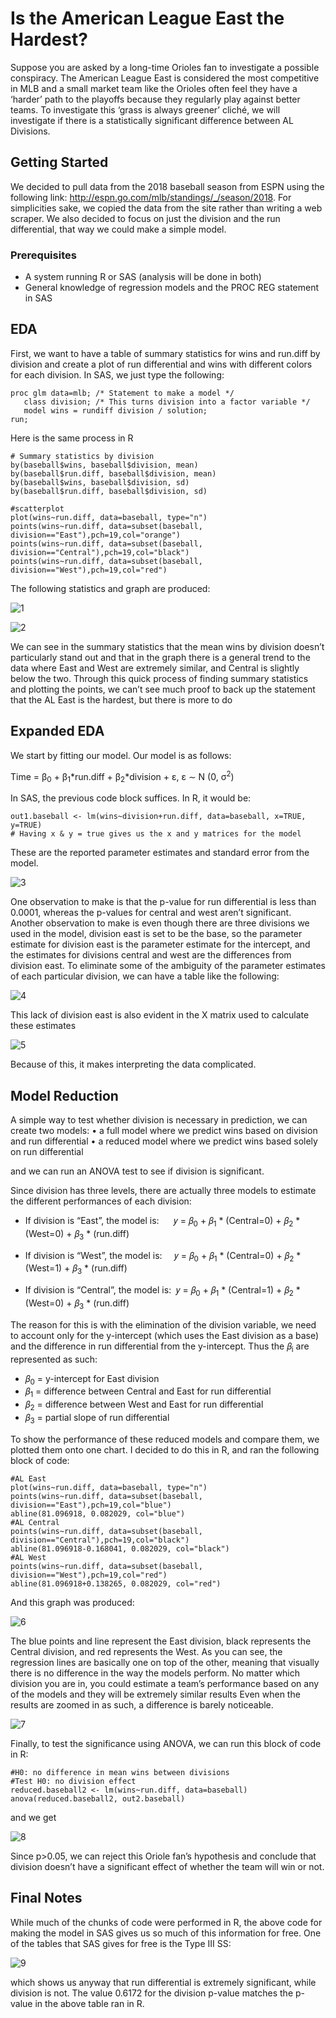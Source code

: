 # Is the American League East the Hardest?
Suppose you are asked by a long-time Orioles fan to investigate a possible conspiracy. The American
League East is considered the most competitive in MLB and a small market team like the Orioles often
feel they have a ‘harder’ path to the playoffs because they regularly play against better teams. To
investigate this ‘grass is always greener’ cliché, we will investigate if there is a statistically significant
difference between AL Divisions.

## Getting Started
We decided to pull data from the 2018 baseball season from ESPN using the following link:
http://espn.go.com/mlb/standings/_/season/2018. For simplicities sake, we copied the data from the
site rather than writing a web scraper. We also decided to focus on just the division and the run
differential, that way we could make a simple model.

### Prerequisites
- A system running R or SAS (analysis will be done in both)
- General knowledge of regression models and the PROC REG statement in SAS

## EDA
First, we want to have a table of summary statistics for wins and run.diff by division and create a
plot of run differential and wins with different colors for each division. In SAS, we just type the
following:
``` 
proc glm data=mlb; /* Statement to make a model */
   class division; /* This turns division into a factor variable */
   model wins = rundiff division / solution;
run;
```
Here is the same process in R
```
# Summary statistics by division
by(baseball$wins, baseball$division, mean)
by(baseball$run.diff, baseball$division, mean)
by(baseball$wins, baseball$division, sd)
by(baseball$run.diff, baseball$division, sd)

#scatterplot
plot(wins~run.diff, data=baseball, type="n")
points(wins~run.diff, data=subset(baseball, division=="East"),pch=19,col="orange")
points(wins~run.diff, data=subset(baseball, division=="Central"),pch=19,col="black")
points(wins~run.diff, data=subset(baseball, division=="West"),pch=19,col="red")
```

The following statistics and graph are produced:

![1](https://user-images.githubusercontent.com/45023513/54469559-19185100-475f-11e9-99d8-220f27d79b85.png)

![2](https://user-images.githubusercontent.com/45023513/54469560-19185100-475f-11e9-8ca2-135449f2d1d1.png)

We can see in the summary statistics that the mean wins by division doesn’t particularly stand out and that in the graph there is a general trend to the data where East and West are extremely similar, and Central is slightly below the two.
Through this quick process of finding summary statistics and plotting the points, we can’t see much proof to back up the statement that the AL East is the hardest, but there is more to do

## Expanded EDA
We start by fitting our model. Our model is as follows:

   Time = β<sub>0</sub> + β<sub>1</sub>*run.diff + β<sub>2</sub>*division + ε, ε ∼ N (0, σ<sup>2</sup>)

In SAS, the previous code block suffices. In R, it would be:
```
out1.baseball <- lm(wins~division+run.diff, data=baseball, x=TRUE, y=TRUE)
# Having x & y = true gives us the x and y matrices for the model
```

These are the reported parameter estimates and standard error from the model.

![3](https://user-images.githubusercontent.com/45023513/54469561-19185100-475f-11e9-8845-3174357fa3d3.png)

One observation to make is that the p-value for run differential is less than 0.0001, whereas the p-values for central and west aren’t significant. Another observation to make is even though there are three divisions we used in the model, division east is set to be the base, so the parameter estimate for division east is the parameter estimate for the intercept, and the estimates for divisions central and west are the differences from division east. To eliminate some of the ambiguity of the parameter estimates of each particular division, we can have a table like the following:

![4](https://user-images.githubusercontent.com/45023513/54469562-19185100-475f-11e9-84bf-8137809eedd9.png)

This lack of division east is also evident in the X matrix used to calculate these estimates

![5](https://user-images.githubusercontent.com/45023513/54469554-187fba80-475f-11e9-9375-d66f595b0800.png)

Because of this, it makes interpreting the data complicated.

## Model Reduction
A simple way to test whether division is necessary in prediction, we can create two models:
• a full model where we predict wins based on division and run differential
• a reduced model where we predict wins based solely on run differential

and we can run an ANOVA test to see if division is significant.

Since division has three levels, there are actually three models to estimate the different performances of each division:

* If division is “East”, the model is:&nbsp;&nbsp;&nbsp;&nbsp;&nbsp;&nbsp;𝑦 = 𝛽<sub>0</sub> + 𝛽<sub>1</sub> * (Central=0) + 𝛽<sub>2</sub> * (West=0) + 𝛽<sub>3</sub> * (run.diff) 
 
* If division is “West”, the model is:&nbsp;&nbsp;&nbsp;&nbsp;&nbsp;𝑦 = 𝛽<sub>0</sub> + 𝛽<sub>1</sub> * (Central=0) + 𝛽<sub>2</sub> * (West=1) + 𝛽<sub>3</sub> * (run.diff)
  
* If division is “Central”, the model is:&nbsp; 𝑦 = 𝛽<sub>0</sub> + 𝛽<sub>1</sub> * (Central=1) + 𝛽<sub>2</sub> * (West=0) + 𝛽<sub>3</sub> * (run.diff)
  
The reason for this is with the elimination of the division variable, we need to account only for the y-intercept (which uses the East division as a base) and the difference in run differential from the y-intercept. Thus the 𝛽<sub>i</sub> are represented as such:

* 𝛽<sub>0</sub> = y-intercept for East division
* 𝛽<sub>1</sub> = difference between Central and East for run differential
* 𝛽<sub>2</sub> = difference between West and East for run differential
* 𝛽<sub>3</sub> = partial slope of run differential

To show the performance of these reduced models and compare them, we plotted them onto one chart. I decided to do this in R, and ran the following block of code:

```
#AL East
plot(wins~run.diff, data=baseball, type="n")
points(wins~run.diff, data=subset(baseball, division=="East"),pch=19,col="blue")
abline(81.096918, 0.082029, col="blue")
#AL Central
points(wins~run.diff, data=subset(baseball, division=="Central"),pch=19,col="black")
abline(81.096918-0.168041, 0.082029, col="black")
#AL West
points(wins~run.diff, data=subset(baseball, division=="West"),pch=19,col="red")
abline(81.096918+0.138265, 0.082029, col="red")
```
And this graph was produced:

![6](https://user-images.githubusercontent.com/45023513/54469555-187fba80-475f-11e9-8e9a-ea4e1742b3ea.png)

The blue points and line represent the East division, black represents the Central division, and red represents the West. As you can see, the regression lines are basically one on top of the other,
meaning that visually there is no difference in the way the models perform. No matter which division you are in, you could estimate a team’s performance based on any of the models and they will be extremely similar results
Even when the results are zoomed in as such, a difference is barely noticeable.

![7](https://user-images.githubusercontent.com/45023513/54469556-187fba80-475f-11e9-915c-0522cf892693.png)

Finally, to test the significance using ANOVA, we can run this block of code in R:
```
#H0: no difference in mean wins between divisions
#Test H0: no division effect
reduced.baseball2 <- lm(wins~run.diff, data=baseball)
anova(reduced.baseball2, out2.baseball)
```
and we get

![8](https://user-images.githubusercontent.com/45023513/54469557-187fba80-475f-11e9-8634-4b13ef097694.png)

Since p>0.05, we can reject this Oriole fan’s hypothesis and conclude that division doesn’t have a significant effect of whether the team will win or not.

## Final Notes
While much of the chunks of code were performed in R, the above code for making the model in SAS gives us so much of this information for free. One of the tables that SAS gives for free is the Type III SS:

![9](https://user-images.githubusercontent.com/45023513/54469558-19185100-475f-11e9-8739-21ddf3156e5a.png)

which shows us anyway that run differential is extremely significant, while division is not. The value 0.6172 for the division p-value matches the p-value in the above table ran in R.
